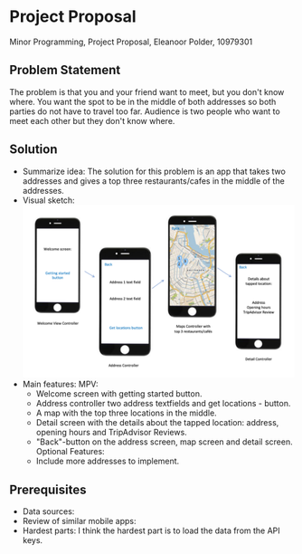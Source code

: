 # Project Proposal
Minor Programming, Project Proposal, Eleanoor Polder, 10979301

## Problem Statement
The problem is that you and your friend want to meet, but you don't know where. You want the spot to be in the middle of both addresses so both parties do not have to travel too far. Audience is two people who want to meet each other but they don't know where.


## Solution
* Summarize idea: The solution for this problem is an app that takes two addresses and gives a top three restaurants/cafes in the middle of the addresses.
* Visual sketch:
![TEXt](doc/VisualSketch.png)
* Main features:
MPV:
  * Welcome screen with getting started button.
  * Address controller two address textfields and get locations - button.
  * A map with the top three locations in the middle.
  * Detail screen with the details about the tapped location: address, opening hours and TripAdvisor Reviews.
  * "Back"-button on the address screen, map screen and detail screen.
Optional Features:
  * Include more addresses to implement.


## Prerequisites
* Data sources:
* Review of similar mobile apps:
* Hardest parts: I think the hardest part is to load the data from the API keys.
